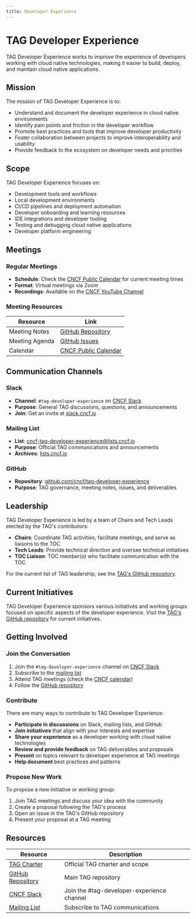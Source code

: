 ```yaml
---
title: Developer Experience
---
```


# TAG Developer Experience

TAG Developer Experience works to improve the experience of developers working with cloud native technologies, making it easier to build, deploy, and maintain cloud native applications.

## Mission

The mission of TAG Developer Experience is to:

- Understand and document the developer experience in cloud native environments
- Identify pain points and friction in the developer workflow
- Promote best practices and tools that improve developer productivity
- Foster collaboration between projects to improve interoperability and usability
- Provide feedback to the ecosystem on developer needs and priorities

## Scope

TAG Developer Experience focuses on:

- Development tools and workflows
- Local development environments
- CI/CD pipelines and deployment automation
- Developer onboarding and learning resources
- IDE integrations and developer tooling
- Testing and debugging cloud native applications
- Developer platform engineering

## Meetings

### Regular Meetings

- **Schedule**: Check the [CNCF Public Calendar](https://www.cncf.io/calendar/) for current meeting times
- **Format**: Virtual meetings via Zoom
- **Recordings**: Available on the [CNCF YouTube Channel](https://www.youtube.com/c/cloudnativefdn)

### Meeting Resources

| Resource | Link |
|----------|------|
| Meeting Notes | [GitHub Repository](https://github.com/cncf/tag-developer-experience) |
| Meeting Agenda | [GitHub Issues](https://github.com/cncf/tag-developer-experience/issues) |
| Calendar | [CNCF Public Calendar](https://www.cncf.io/calendar/) |

## Communication Channels

### Slack

- **Channel**: `#tag-developer-experience` on [CNCF Slack](https://cloud-native.slack.com)
- **Purpose**: General TAG discussions, questions, and announcements
- **Join**: Get an invite at [slack.cncf.io](https://slack.cncf.io)

### Mailing List

- **List**: [cncf-tag-developer-experience@lists.cncf.io](https://lists.cncf.io/g/cncf-tag-developer-experience)
- **Purpose**: Official TAG communications and announcements
- **Archives**: [lists.cncf.io](https://lists.cncf.io/g/cncf-tag-developer-experience)

### GitHub

- **Repository**: [github.com/cncf/tag-developer-experience](https://github.com/cncf/tag-developer-experience)
- **Purpose**: TAG governance, meeting notes, issues, and deliverables

## Leadership

TAG Developer Experience is led by a team of Chairs and Tech Leads elected by the TAG's contributors:

- **Chairs**: Coordinate TAG activities, facilitate meetings, and serve as liaisons to the TOC
- **Tech Leads**: Provide technical direction and oversee technical initiatives
- **TOC Liaison**: TOC member(s) who facilitate communication with the TOC

For the current list of TAG leadership, see the [TAG's GitHub repository](https://github.com/cncf/tag-developer-experience).

## Current Initiatives

TAG Developer Experience sponsors various initiatives and working groups focused on specific aspects of the developer experience. Visit the [TAG's GitHub repository](https://github.com/cncf/tag-developer-experience) for current initiatives.

## Getting Involved

### Join the Conversation

1. Join the `#tag-developer-experience` channel on [CNCF Slack](https://slack.cncf.io)
2. Subscribe to the [mailing list](https://lists.cncf.io/g/cncf-tag-developer-experience)
3. Attend TAG meetings (check the [CNCF calendar](https://www.cncf.io/calendar/))
4. Follow the [GitHub repository](https://github.com/cncf/tag-developer-experience)

### Contribute

There are many ways to contribute to TAG Developer Experience:

- **Participate in discussions** on Slack, mailing lists, and GitHub
- **Join initiatives** that align with your interests and expertise
- **Share your experience** as a developer working with cloud native technologies
- **Review and provide feedback** on TAG deliverables and proposals
- **Present** on topics relevant to developer experience at TAG meetings
- **Help document** best practices and patterns

### Propose New Work

To propose a new initiative or working group:

1. Join TAG meetings and discuss your idea with the community
2. Create a proposal following the TAG's process
3. Open an issue in the TAG's GitHub repository
4. Present your proposal at a TAG meeting

## Resources

| Resource | Description |
|----------|-------------|
| [TAG Charter](https://github.com/cncf/tag-developer-experience/blob/main/charter.md) | Official TAG charter and scope |
| [GitHub Repository](https://github.com/cncf/tag-developer-experience) | Main TAG repository |
| [CNCF Slack](https://slack.cncf.io) | Join the #tag-developer-experience channel |
| [Mailing List](https://lists.cncf.io/g/cncf-tag-developer-experience) | Subscribe to TAG communications |